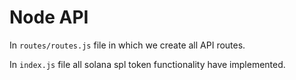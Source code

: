 # Node API

In `routes/routes.js` file in which we create all API routes.

In `index.js` file all solana spl token functionality have implemented.